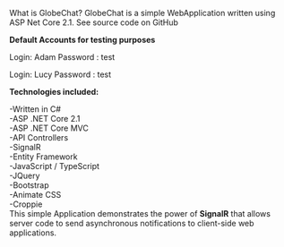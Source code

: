 What is GlobeChat?
GlobeChat is a simple WebApplication written using ASP Net Core 2.1.
See source code on GitHub

**Default Accounts for testing purposes**

Login: Adam 
Password : test

Login: Lucy 
Password : test

**Technologies included:** <br/>

-Written in C# <br/>
-ASP .NET Core 2.1<br/>
-ASP .NET Core MVC<br/>
-API Controllers<br/>
-SignalR<br/>
-Entity Framework<br/>
-JavaScript / TypeScript<br/>
-JQuery<br/>
-Bootstrap<br/>
-Animate CSS<br/>
-Croppie<br/>
This simple Application demonstrates the power of **SignalR** that allows server code to send asynchronous notifications to client-side web applications.
